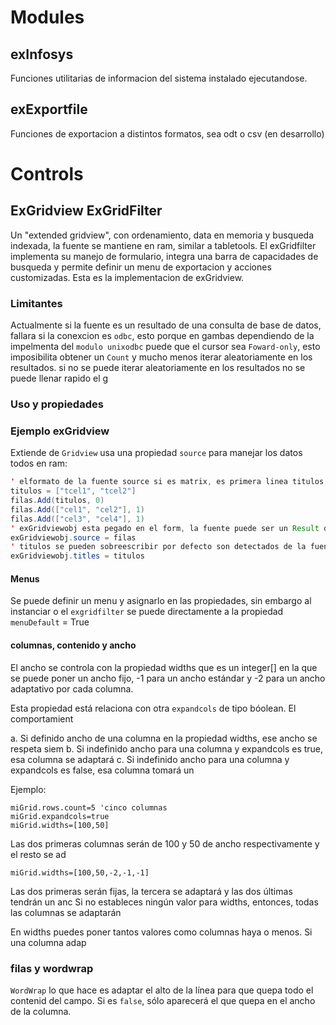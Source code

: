 # Modules
 
## exInfosys
 
Funciones utilitarias de informacion del sistema instalado ejecutandose.

## exExportfile
 
Funciones de exportacion a distintos formatos, sea odt o csv (en desarrollo)
 
# Controls
 
## ExGridview ExGridFilter
 
Un "extended gridview", con ordenamiento, data en memoria y busqueda indexada, 
la fuente se mantiene en ram, similar a tabletools.
El exGridfilter implementa su manejo de formulario, integra una barra de capacidades 
de busqueda y permite definir un menu de exportacion y acciones customizadas. 
Esta es la implementacion de exGridview.

### Limitantes

Actualmente si la fuente es un resultado de una consulta de base de datos, 
fallara si la conexcion es `odbc`, esto porque en gambas dependiendo de la impelmenta
del `modulo unixodbc` puede que el cursor sea `Foward-only`, esto imposibilita 
obtener un `Count` y mucho menos iterar aleatoriamente en los resultados.
si no se puede iterar aleatoriamente en los resultados no se puede llenar rapido el g

### Uso y propiedades

### Ejemplo exGridview

Extiende de `Gridview` usa una propiedad `source` para manejar los datos todos en ram:

``` java
' elformato de la fuente source si es matrix, es primera linea titulos, resto filas
titulos = ["tcel1", "tcel2"]
filas.Add(titulos, 0)
filas.Add(["cel1", "cel2"], 1)
filas.Add(["cel3", "cel4"], 1)
' exGridviewobj esta pegado en el form, la fuente puede ser un Result desde db
exGridviewobj.source = filas
' titulos se pueden sobreescribir por defecto son detectados de la fuente source
exGridviewobj.titles = titulos
```

#### Menus 

Se puede definir un menu y asignarlo en las propiedades, sin embargo al instanciar o 
el `exgridfilter` se puede directamente a la propiedad `menuDefault` = True

#### columnas, contenido y ancho
El ancho se controla con la propiedad widths  que es un integer[] en la que se puede 
poner un ancho fijo, -1 para un ancho estándar y -2 para un ancho adaptativo por cada
columna.

Esta propiedad está relaciona con otra `expandcols` de tipo bóolean. El comportamient

a. Si definido ancho de una columna en la propiedad widths, ese ancho se respeta siem
b. Si indefinido ancho para una columna y expandcols es true, esa columna se adaptará
c. Si indefinido ancho para una columna y expandcols es false, esa columna tomará un 

Ejemplo:

``` basic
miGrid.rows.count=5 'cinco columnas
miGrid.expandcols=true
miGrid.widths=[100,50]  
``` 
Las dos primeras columnas serán de 100 y 50 de ancho respectivamente y el resto se ad

``` basic
miGrid.widths=[100,50,-2,-1,-1]
```
Las dos primeras serán fijas, la tercera se adaptará y las dos últimas tendrán un anc
Si no estableces ningún valor para widths, entonces, todas las columnas se adaptarán 

En widths puedes poner tantos valores como columnas haya o menos. Si una columna adap

### filas y wordwrap

`WordWrap` lo que hace es adaptar el alto de la línea para que quepa todo el contenid
del campo. Si es `false`, sólo aparecerá el que quepa en el ancho de la columna.

